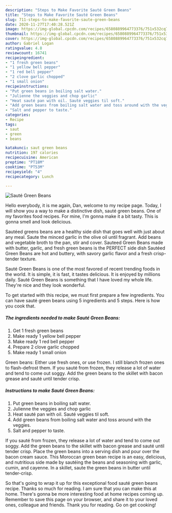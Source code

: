 ```yaml
---
description: "Steps to Make Favorite Sauté Green Beans"
title: "Steps to Make Favorite Sauté Green Beans"
slug: 711-steps-to-make-favorite-saute-green-beans
date: 2020-11-27T17:40:28.521Z
image: https://img-global.cpcdn.com/recipes/6580889964773376/751x532cq70/saute-green-beans-recipe-main-photo.jpg
thumbnail: https://img-global.cpcdn.com/recipes/6580889964773376/751x532cq70/saute-green-beans-recipe-main-photo.jpg
cover: https://img-global.cpcdn.com/recipes/6580889964773376/751x532cq70/saute-green-beans-recipe-main-photo.jpg
author: Gabriel Logan
ratingvalue: 4.8
reviewcount: 16741
recipeingredient:
- "1 fresh green beans"
- "1 yellow bell pepper"
- "1 red bell pepper"
- "2 clove garlic chopped"
- "1 small onion"
recipeinstructions:
- "Put green beans in boiling salt water."
- "Julienne the veggies and chop garlic"
- "Heat sauté pan with oil. Sauté veggies til soft."
- "Add green beans from boiling salt water and toss around with the veggies."
- "Salt and pepper to taste."
categories:
- Recipe
tags:
- saut
- green
- beans

katakunci: saut green beans 
nutrition: 197 calories
recipecuisine: American
preptime: "PT18M"
cooktime: "PT53M"
recipeyield: "4"
recipecategory: Lunch

---
```



![Sauté Green Beans](https://img-global.cpcdn.com/recipes/6580889964773376/751x532cq70/saute-green-beans-recipe-main-photo.jpg)

Hello everybody, it is me again, Dan, welcome to my recipe page. Today, I will show you a way to make a distinctive dish, sauté green beans. One of my favorites food recipes. For mine, I'm gonna make it a bit tasty. This is gonna smell and look delicious.

Sautéed greens beans are a healthy side dish that goes well with just about any meal. Saute the minced garlic in the olive oil until fragrant. Add beans and vegetable broth to the pan, stir and cover. Sauteed Green Beans made with butter, garlic, and fresh green beans is the PERFECT side dish Sautéed Green Beans are hot and buttery, with savory garlic flavor and a fresh crisp-tender texture.

Sauté Green Beans is one of the most favored of recent trending foods in the world. It is simple, it is fast, it tastes delicious. It is enjoyed by millions daily. Sauté Green Beans is something that I have loved my whole life. They're nice and they look wonderful.


To get started with this recipe, we must first prepare a few ingredients. You can have sauté green beans using 5 ingredients and 5 steps. Here is how you cook that.

<!--inarticleads1-->

##### The ingredients needed to make Sauté Green Beans:

1. Get 1 fresh green beans
1. Make ready 1 yellow bell pepper
1. Make ready 1 red bell pepper
1. Prepare 2 clove garlic chopped
1. Make ready 1 small onion


Green beans: Either use fresh ones, or use frozen. I still blanch frozen ones to flash-defrost them. If you sauté from frozen, they release a lot of water and tend to come out soggy. Add the green beans to the skillet with bacon grease and sauté until tender crisp. 

<!--inarticleads2-->

##### Instructions to make Sauté Green Beans:

1. Put green beans in boiling salt water.
1. Julienne the veggies and chop garlic
1. Heat sauté pan with oil. Sauté veggies til soft.
1. Add green beans from boiling salt water and toss around with the veggies.
1. Salt and pepper to taste.


If you sauté from frozen, they release a lot of water and tend to come out soggy. Add the green beans to the skillet with bacon grease and sauté until tender crisp. Place the green beans into a serving dish and pour over the bacon cream sauce. This Moroccan green bean recipe is an easy, delicious, and nutritious side made by sautéing the beans and seasoning with garlic, cumin, and cayenne. In a skillet, saute the green beans in butter until tender-crisp. 

So that's going to wrap it up for this exceptional food sauté green beans recipe. Thanks so much for reading. I am sure that you can make this at home. There's gonna be more interesting food at home recipes coming up. Remember to save this page on your browser, and share it to your loved ones, colleague and friends. Thank you for reading. Go on get cooking!
